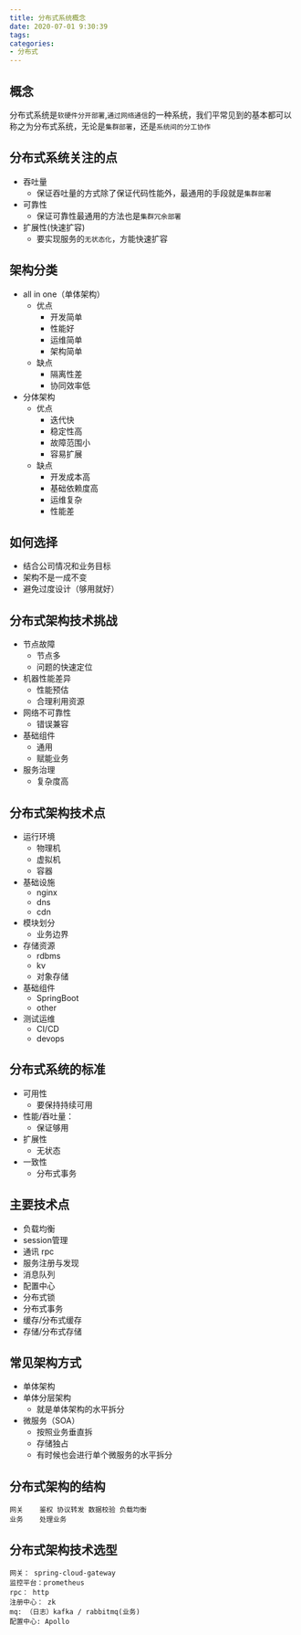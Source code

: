 ```yaml
---
title: 分布式系统概念
date: 2020-07-01 9:30:39
tags:
categories:
- 分布式
---
```


## 概念
分布式系统是`软硬件分开部署`,`通过网络通信`的一种系统，我们平常见到的基本都可以称之为分布式系统，无论是`集群部署`，还是`系统间的分工协作`

## 分布式系统关注的点
- 吞吐量
    - 保证吞吐量的方式除了保证代码性能外，最通用的手段就是`集群部署`
- 可靠性
    - 保证可靠性最通用的方法也是`集群冗余部署`
- 扩展性(快速扩容)
    - 要实现服务的`无状态化`，方能快速扩容

## 架构分类

- all in one（单体架构）
    - 优点
        - 开发简单 
        - 性能好 
        - 运维简单 
        - 架构简单
    - 缺点
        - 隔离性差 
        - 协同效率低
- 分体架构
    - 优点
        - 迭代快 
        - 稳定性高 
        - 故障范围小 
        - 容易扩展
    - 缺点
        - 开发成本高 
        - 基础依赖度高 
        - 运维复杂 
        - 性能差

## 如何选择
- 结合公司情况和业务目标
- 架构不是一成不变
- 避免过度设计（够用就好）

## 分布式架构技术挑战
- 节点故障 
    - 节点多 
    - 问题的快速定位
- 机器性能差异 
    - 性能预估 
    - 合理利用资源
- 网络不可靠性  
    - 错误兼容
- 基础组件   
    - 通用
    - 赋能业务
- 服务治理 
    - 复杂度高


## 分布式架构技术点
- 运行环境
    - 物理机
    - 虚拟机
    - 容器
- 基础设施
    - nginx 
    - dns 
    - cdn
- 模块划分
    - 业务边界    
- 存储资源
    - rdbms 
    - kv 
    - 对象存储
- 基础组件
    - SpringBoot
    - other
- 测试运维
    - CI/CD 
    - devops

## 分布式系统的标准
- 可用性
    - 要保持持续可用 
- 性能/吞吐量：
    - 保证够用
- 扩展性
    - 无状态
- 一致性
    - 分布式事务

## 主要技术点
- 负载均衡
- session管理 
- 通讯 rpc
- 服务注册与发现
- 消息队列
- 配置中心
- 分布式锁
- 分布式事务
- 缓存/分布式缓存
- 存储/分布式存储


## 常见架构方式
- 单体架构
- 单体分层架构
    - 就是单体架构的水平拆分
- 微服务（SOA） 
    - 按照业务垂直拆
    - 存储独占
    - 有时候也会进行单个微服务的水平拆分

## 分布式架构的结构
    网关    鉴权 协议转发 数据校验 负载均衡
    业务    处理业务

## 分布式架构技术选型
    网关： spring-cloud-gateway
    监控平台：prometheus
    rpc： http 
    注册中心： zk
    mq: （日志）kafka / rabbitmq(业务)
    配置中心: Apollo

